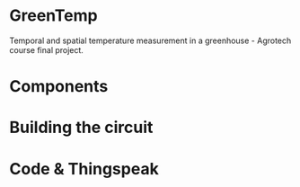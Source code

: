 # GreenTemp
Temporal and spatial temperature measurement in a greenhouse - Agrotech course final project.
# Components

# Building the circuit

# Code & Thingspeak
